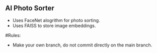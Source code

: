## AI Photo Sorter
- Uses FaceNet alogrithm for photo sorting.
- Uses FAISS to store image embeddings.

#Rules:
- Make your own branch, do not commit directly on the main branch.
